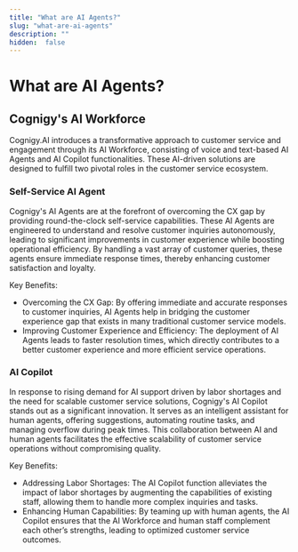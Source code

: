 ```yaml
---
title: "What are AI Agents?"
slug: "what-are-ai-agents"
description: ""
hidden:  false
---
```


# What are AI Agents?


## Cognigy's AI Workforce

Cognigy.AI introduces a transformative approach to customer service and engagement through its AI Workforce, consisting of voice and text-based AI Agents and AI Copilot functionalities. These AI-driven solutions are designed to fulfill two pivotal roles in the customer service ecosystem.

### Self-Service AI Agent

Cognigy's AI Agents are at the forefront of overcoming the CX gap by providing round-the-clock self-service capabilities. These AI Agents are engineered to understand and resolve customer inquiries autonomously, leading to significant improvements in customer experience while boosting operational efficiency. By handling a vast array of customer queries, these agents ensure immediate response times, thereby enhancing customer satisfaction and loyalty.

Key Benefits:

- Overcoming the CX Gap: By offering immediate and accurate responses to customer inquiries, AI Agents help in bridging the customer experience gap that exists in many traditional customer service models.
- Improving Customer Experience and Efficiency: The deployment of AI Agents leads to faster resolution times, which directly contributes to a better customer experience and more efficient service operations.

### AI Copilot

In response to rising demand for AI support
driven by labor shortages and the need for scalable customer service solutions,
Cognigy's AI Copilot stands out as a significant innovation.
It serves as an intelligent assistant for human agents,
offering suggestions, automating routine tasks, and managing overflow during peak times.
This collaboration between AI and human agents facilitates the effective scalability of customer service operations
without compromising quality.

Key Benefits:

- Addressing Labor Shortages: The AI Copilot function alleviates the impact of labor shortages by augmenting the capabilities of existing staff, allowing them to handle more complex inquiries and tasks.
- Enhancing Human Capabilities: By teaming up with human agents, the AI Copilot ensures that the AI Workforce and human staff complement each other’s strengths, leading to optimized customer service outcomes.

##